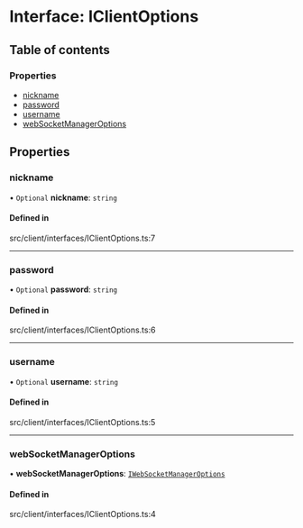 # Interface: IClientOptions

## Table of contents

### Properties

- [nickname](../wiki/IClientOptions#nickname)
- [password](../wiki/IClientOptions#password)
- [username](../wiki/IClientOptions#username)
- [webSocketManagerOptions](../wiki/IClientOptions#websocketmanageroptions)

## Properties

### nickname

• `Optional` **nickname**: `string`

#### Defined in

src/client/interfaces/IClientOptions.ts:7

___

### password

• `Optional` **password**: `string`

#### Defined in

src/client/interfaces/IClientOptions.ts:6

___

### username

• `Optional` **username**: `string`

#### Defined in

src/client/interfaces/IClientOptions.ts:5

___

### webSocketManagerOptions

• **webSocketManagerOptions**: [`IWebSocketManagerOptions`](../wiki/IWebSocketManagerOptions)

#### Defined in

src/client/interfaces/IClientOptions.ts:4
